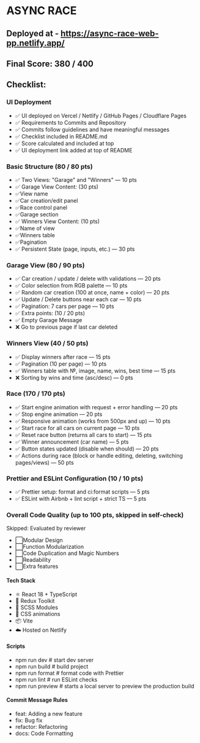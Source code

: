 # ASYNC RACE

## Deployed at - https://async-race-web-pp.netlify.app/

## Final Score: 380 / 400

## Checklist:

### UI Deployment

- ✅ UI deployed on Vercel / Netlify / GitHub Pages / Cloudflare Pages
- ✅ Requirements to Commits and Repository
- ✅ Commits follow guidelines and have meaningful messages
- ✅ Checklist included in README.md
- ✅ Score calculated and included at top
- ✅ UI deployment link added at top of README

### Basic Structure (80 / 80 pts)

- ✅ Two Views: "Garage" and "Winners" — 10 pts
- ✅ Garage View Content: (30 pts)
- ✅View name
- ✅Car creation/edit panel
- ✅Race control panel
- ✅Garage section
- ✅ Winners View Content: (10 pts)
- ✅Name of view
- ✅Winners table
- ✅Pagination
- ✅ Persistent State (page, inputs, etc.) — 30 pts

### Garage View (80 / 90 pts)

- ✅ Car creation / update / delete with validations — 20 pts
- ✅ Color selection from RGB palette — 10 pts
- ✅ Random car creation (100 at once, name + color) — 20 pts
- ✅ Update / Delete buttons near each car — 10 pts
- ✅ Pagination: 7 cars per page — 10 pts
- ✅ Extra points: (10 / 20 pts)
- ✅ Empty Garage Message
- ❌ Go to previous page if last car deleted

### Winners View (40 / 50 pts)

- ✅ Display winners after race — 15 pts
- ✅ Pagination (10 per page) — 10 pts
- ✅ Winners table with №, image, name, wins, best time — 15 pts
- ❌ Sorting by wins and time (asc/desc) — 0 pts

### Race (170 / 170 pts)

- ✅ Start engine animation with request + error handling — 20 pts
- ✅ Stop engine animation — 20 pts
- ✅ Responsive animation (works from 500px and up) — 10 pts
- ✅ Start race for all cars on current page — 10 pts
- ✅ Reset race button (returns all cars to start) — 15 pts
- ✅ Winner announcement (car name) — 5 pts
- ✅ Button states updated (disable when should) — 20 pts
- ✅ Actions during race (block or handle editing, deleting, switching pages/views) — 50 pts

### Prettier and ESLint Configuration (10 / 10 pts)

- ✅ Prettier setup: format and ci:format scripts — 5 pts
- ✅ ESLint with Airbnb + lint script + strict TS — 5 pts

### Overall Code Quality (up to 100 pts, skipped in self-check)

Skipped: Evaluated by reviewer
- ⬜Modular Design
- ⬜Function Modularization
- ⬜Code Duplication and Magic Numbers
- ⬜Readability
- ⬜Extra features

#### Tech Stack

- ⚛️ React 18 + TypeScript
- 🎯 Redux Toolkit
- 🎨 SCSS Modules
- 🚗 CSS animations
- 📦 Vite
- ☁️ Hosted on Netlify

#### Scripts

- npm run dev # start dev server
- npm run build # build project
- npm run format # format code with Prettier
- npm run lint # run ESLint checks
- npm run preview # starts a local server to preview the production build

#### Commit Message Rules

- feat: Adding a new feature
- fix: Bug fix
- refactor: Refactoring
- docs: Code Formatting
